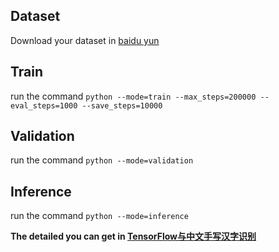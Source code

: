 ## Dataset
Download your dataset in [baidu yun](https://pan.baidu.com/s/1o84jIrg)

## Train

run the command `python --mode=train --max_steps=200000 --eval_steps=1000 --save_steps=10000`

## Validation
run the command `python --mode=validation`


## Inference
run the command `python --mode=inference`



**The detailed you can get in [TensorFlow与中文手写汉字识别](http://hacker.duanshishi.com/?p=1753)**

